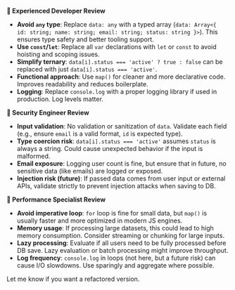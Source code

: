 **🔹 Experienced Developer Review**

* **Avoid `any` type**: Replace `data: any` with a typed array (`data: Array<{ id: string; name: string; email: string; status: string }>`). This ensures type safety and better tooling support.
* **Use `const`/`let`**: Replace all `var` declarations with `let` or `const` to avoid hoisting and scoping issues.
* **Simplify ternary**: `data[i].status === 'active' ? true : false` can be replaced with just `data[i].status === 'active'`.
* **Functional approach**: Use `map()` for cleaner and more declarative code. Improves readability and reduces boilerplate.
* **Logging**: Replace `console.log` with a proper logging library if used in production. Log levels matter.

**🔹 Security Engineer Review**

* **Input validation**: No validation or sanitization of `data`. Validate each field (e.g., ensure `email` is a valid format, `id` is expected type).
* **Type coercion risk**: `data[i].status === 'active'` assumes `status` is always a string. Could cause unexpected behavior if the input is malformed.
* **Email exposure**: Logging user count is fine, but ensure that in future, no sensitive data (like emails) are logged or exposed.
* **Injection risk (future)**: If passed data comes from user input or external APIs, validate strictly to prevent injection attacks when saving to DB.

**🔹 Performance Specialist Review**

* **Avoid imperative loop**: `for` loop is fine for small data, but `map()` is usually faster and more optimized in modern JS engines.
* **Memory usage**: If processing large datasets, this could lead to high memory consumption. Consider streaming or chunking for large inputs.
* **Lazy processing**: Evaluate if all users need to be fully processed before DB save. Lazy evaluation or batch processing might improve throughput.
* **Log frequency**: `console.log` in loops (not here, but a future risk) can cause I/O slowdowns. Use sparingly and aggregate where possible.

Let me know if you want a refactored version.
